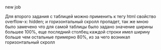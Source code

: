new job

Для второго задания с таблицей можно применить к тегу html свойство overflow-x: hidden; и горизонтальный скролл пропадет, так же мною было замечено что для самой таблицы было задано значение ширины большее 100%, еще последний столбец каждой строки имел ширину больше чем остальные примерно 80%, из за чего возникал горизонтальный скролл
